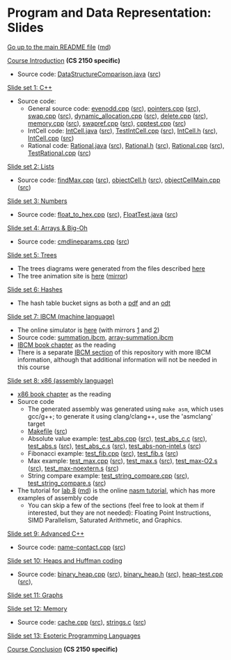Program and Data Representation: Slides
=======================================

[Go up to the main README file](../README.html) ([md](../README.md))

[Course Introduction](../cs2150/course-introduction.html) **(CS 2150 specific)**

- Source code: [DataStructureComparison.java](../cs2150/code/introduction/DataStructureComparison.java.html) ([src](../cs2150/code/introduction/DataStructureComparison.java))


[Slide set 1: C++](01-cpp.html)

- Source code:
    - General source code: [evenodd.cpp](code/01-cpp/evenodd.cpp.html) ([src](code/01-cpp/evenodd.cpp)), [pointers.cpp](code/01-cpp/pointers.cpp.html) ([src](code/01-cpp/pointers.cpp)), [swap.cpp](code/01-cpp/swap.cpp.html) ([src](code/01-cpp/swap.cpp)), [dynamic_allocation.cpp](code/01-cpp/dynamic_allocation.cpp.html) ([src](code/01-cpp/dynamic_allocation.cpp)), [delete.cpp](code/01-cpp/delete.cpp.html) ([src](code/01-cpp/delete.cpp)), [memory.cpp](code/01-cpp/memory.cpp.html) ([src](code/01-cpp/memory.cpp)), [swapref.cpp](code/01-cpp/swapref.cpp.html) ([src](code/01-cpp/swapref.cpp)), [cpptest.cpp](code/01-cpp/cpptest.cpp.html) ([src](code/01-cpp/cpptest.cpp))
    - IntCell code: [IntCell.java](code/01-cpp/IntCell.java.html) ([src](code/01-cpp/IntCell.java)), [TestIntCell.cpp](code/01-cpp/TestIntCell.cpp.html) ([src](code/01-cpp/TestIntCell.cpp)), [IntCell.h](code/01-cpp/IntCell.h.html) ([src](code/01-cpp/IntCell.h)), [IntCell.cpp](code/01-cpp/IntCell.cpp.html) ([src](code/01-cpp/IntCell.cpp))
    - Rational code: [Rational.java](code/01-cpp/Rational.java.html) ([src](code/01-cpp/Rational.java)), [Rational.h](code/01-cpp/Rational.h.html) ([src](code/01-cpp/Rational.h)), [Rational.cpp](code/01-cpp/Rational.cpp.html) ([src](code/01-cpp/Rational.cpp)), [TestRational.cpp](code/01-cpp/TestRational.cpp.html) ([src](code/01-cpp/TestRational.cpp))

[Slide set 2: Lists](02-lists.html)

- Source code: [findMax.cpp](code/02-lists/findMax.cpp.html) ([src](code/02-lists/findMax.cpp)), [objectCell.h](code/02-lists/objectCell.h.html) ([src](code/02-lists/objectCell.h)), [objectCellMain.cpp](code/02-lists/objectCellMain.cpp.html) ([src](code/02-lists/objectCellMain.cpp))

[Slide set 3: Numbers](03-numbers.html)

- Source code: [float_to_hex.cpp](code/03-numbers/float_to_hex.cpp.html) ([src](code/03-numbers/float_to_hex.cpp)), [FloatTest.java](code/03-numbers/FloatTest.java.html) ([src](code/03-numbers/FloatTest.java))

[Slide set 4: Arrays & Big-Oh](04-arrays-bigoh.html)

- Source code: [cmdlineparams.cpp](code/04-arrays-bigoh/cmdlineparams.cpp.html) ([src](code/04-arrays-bigoh/cmdlineparams.cpp))

[Slide set 5: Trees](05-trees.html)

- The trees diagrams were generated from the files described [here](graphs/index.html)
- The tree animation site is [here](http://www.qmatica.com/DataStructures/Trees/BST.html) ([mirror](http://webdiis.unizar.es/asignaturas/EDA/AVLTree/avltree.html))

[Slide set 6: Hashes](06-hashes.html)

- The hash table bucket signs as both a [pdf](misc/hash-table-buckets.pdf) and an [odt](misc/hash-table-buckets.odt)

[Slide set 7: IBCM (machine language)](07-ibcm.html)

- The online simulator is [here](http://www.cs.virginia.edu/~cs216/ibcm/) (with mirrors [1](http://libra.cs.virginia.edu/ibcm/) and [2](http://people.virginia.edu/~asb2t/ibcm/))
- Source code: [summation.ibcm](../ibcm/summation.ibcm), [array-summation.ibcm](../ibcm/array-summation.ibcm)
- [IBCM book chapter](../book/ibcm-chapter.pdf) as the reading
- There is a separate [IBCM section](../ibcm/index.html) of this repository with more IBCM information, although that additional information will not be needed in this course

[Slide set 8: x86 (assembly language)](08-x86.html)

- [x86 book chapter](../book/x86-chapter.pdf) as the reading
- Source code
    - The generated assembly was generated using `make asm`, which uses gcc/g++; to generate it using clang/clang++, use the 'asmclang' target
    - [Makefile](code/08-x86/Makefile.html) ([src](code/08-x86/Makefile))
    - Absolute value example: [test_abs.cpp](code/08-x86/test_abs.cpp.html) ([src](code/08-x86/test_abs.cpp)), [test_abs_c.c](code/08-x86/test_abs_c.c.html) ([src](code/08-x86/test_abs_c.c)), [test_abs.s](code/08-x86/test_abs.s.html) ([src](code/08-x86/test_abs.s)), [test_abs_c.s](code/08-x86/test_abs_c.s.html) ([src](code/08-x86/test_abs_c.s)), [test_abs-non-intel.s](code/08-x86/test_abs-non-intel.s.html) ([src](code/08-x86/test_abs-non-intel.s))
    - Fibonacci example: [test_fib.cpp](code/08-x86/test_fib.cpp.html) ([src](code/08-x86/test_fib.cpp)), [test_fib.s](code/08-x86/test_fib.s.html) ([src](code/08-x86/test_fib.s))
    - Max example: [test_max.cpp](code/08-x86/test_max.cpp.html) ([src](code/08-x86/test_max.cpp)), [test_max.s](code/08-x86/test_max.s.html) ([src](code/08-x86/test_max.s)), [test_max-O2.s](code/08-x86/test_max-O2.s.html) ([src](code/08-x86/test_max-O2.s)), [test_max-noextern.s](code/08-x86/test_max-noextern.s.html) ([src](code/08-x86/test_max-noextern.s))
    - String compare example: [test_string_compare.cpp](code/08-x86/test_string_compare.cpp.html) ([src](code/08-x86/test_string_compare.cpp)), [test_string_compare.s](code/08-x86/test_string_compare.s.html) ([src](code/08-x86/test_string_compare.s))
- The tutorial for [lab 8](../labs/lab08/index.html) ([md](../labs/lab08/index.md)) is the online [nasm tutorial](http://cs.lmu.edu/~ray/notes/nasmexamples/), which has more examples of assembly code
    - You can skip a few of the sections (feel free to look at them if interested, but they are not needed): Floating Point Instructions, SIMD Parallelism, Saturated Arithmetic, and Graphics.


[Slide set 9: Advanced C++](09-advanced-cpp.html)

- Source code: [name-contact.cpp](code/09-advanced-cpp/name-contact.cpp.html) ([src](code/09-advanced-cpp/name-contact.cpp))

[Slide set 10: Heaps and Huffman coding](10-heaps-huffman.html)

- Source code: [binary_heap.cpp](code/10-heaps-huffman/binary_heap.cpp.html) ([src](code/10-heaps-huffman/binary_heap.cpp)), [binary_heap.h](code/10-heaps-huffman/binary_heap.h.html) ([src](code/10-heaps-huffman/binary_heap.h)), [heap-test.cpp](code/10-heaps-huffman/heap-test.cpp.html) ([src](code/10-heaps-huffman/heap-test.cpp)),

[Slide set 11: Graphs](11-graphs.html)

[Slide set 12: Memory](12-memory.html)

- Source code: [cache.cpp](code/12-memory/cache.cpp.html) ([src](code/12-memory/cache.cpp)), [strings.c](code/12-memory/strings.c.html) ([src](code/12-memory/strings.c))

[Slide set 13: Esoteric Programming Languages](13-esoteric-pls.html)

[Course Conclusion](../cs2150/course-conclusion.html) **(CS 2150 specific)**
